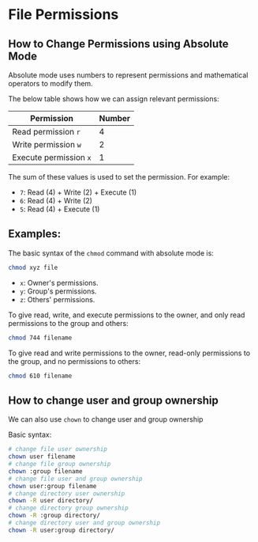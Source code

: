 # File Permissions

## How to Change Permissions using Absolute Mode

Absolute mode uses numbers to represent permissions and mathematical operators to modify them.

The below table shows how we can assign relevant permissions:

| Permission             | Number |
| ---------------------- | ------ |
| Read permission `r`    | 4      |
| Write permission `w`   | 2      |
| Execute permission `x` | 1      |

The sum of these values is used to set the permission. For example:

* `7`: Read (4) + Write (2) + Execute (1)
* `6`: Read (4) + Write (2)
* `5`: Read (4) + Execute (1)

## Examples:

The basic syntax of the `chmod` command with absolute mode is:

```bash
chmod xyz file
```

* `x`: Owner's permissions.
* `y`: Group's permissions.
* `z`: Others' permissions.

To give read, write, and execute permissions to the owner, and only read permissions to the group and others:

```bash
chmod 744 filename
```

To give read and write permissions to the owner, read-only permissions to the group, and no permissions to others:

```bash
chmod 610 filename
```
## How to change user and group ownership

We can also use `chown` to change user and group ownership

Basic syntax:

```bash
# change file user ownership
chown user filename
# change file group ownership
chown :group filename
# change file user and group ownership
chown user:group filename
# change directory user ownership
chown -R user directory/
# change directory group ownership
chown -R :group directory/
# change directory user and group ownership
chown -R user:group directory/
```

